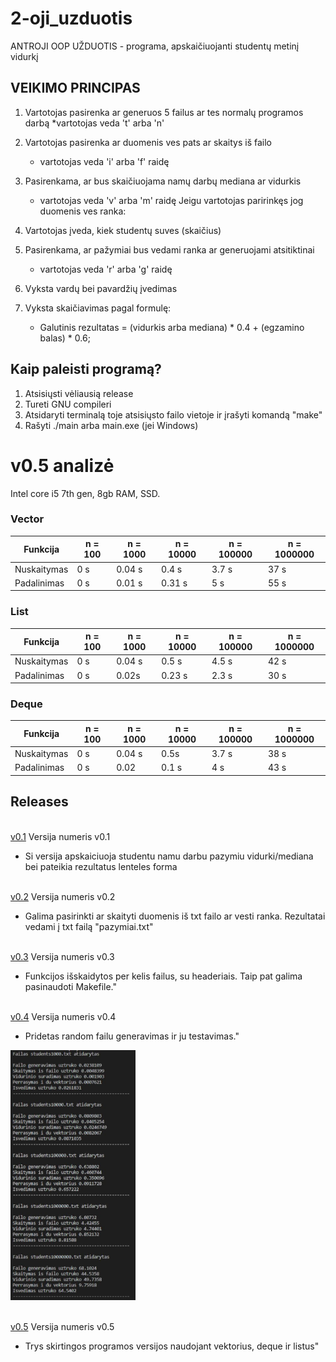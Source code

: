 # 2-oji_uzduotis

ANTROJI OOP UŽDUOTIS - programa, apskaičiuojanti studentų metinį vidurkį

## VEIKIMO PRINCIPAS

1. Vartotojas pasirenka ar generuos 5 failus ar tes normalų programos darbą 
  *vartotojas veda 't' arba 'n'
2. Vartotojas pasirenka ar duomenis ves pats ar skaitys iš failo
   * vartotojas veda 'i' arba 'f' raidę
3. Pasirenkama, ar bus skaičiuojama namų darbų mediana ar vidurkis 
   * vartotojas veda 'v' arba 'm' raidę
Jeigu vartotojas paririnkęs jog duomenis ves ranka:
4. Vartotojas įveda, kiek studentų suves (skaičius)
5. Pasirenkama, ar pažymiai bus vedami ranka ar generuojami atsitiktinai 
   * vartotojas veda 'r' arba 'g' raidę
6. Vyksta vardų bei pavardžių įvedimas

7. Vyksta skaičiavimas pagal formulę:
    * Galutinis rezultatas = (vidurkis arba mediana) * 0.4 + (egzamino balas) * 0.6;
    
## Kaip paleisti programą?

1. Atsisiųsti vėliausią release
2. Tureti GNU compileri
2. Atsidaryti terminalą toje atsisiųsto failo vietoje ir įrašyti komandą "make"
3. Rašyti ./main arba main.exe (jei Windows)

# v0.5 analizė
Intel core i5 7th gen, 8gb RAM, SSD.
### Vector

|Funkcija                     |n = 100    |n = 1000     |n = 10000    |n = 100000   |n = 1000000 |
|-----------------------------|----------|------------|------------|------------|-----------|
|Nuskaitymas |0 s|0.04 s|0.4 s|3.7 s|37 s|
|Padalinimas|0 s|0.01 s|0.31 s|5 s|55 s|

### List

|Funkcija                     |n = 100    |n = 1000     |n = 10000    |n = 100000   |n = 1000000 |
|-----------------------------|----------|------------|------------|------------|-----------|
|Nuskaitymas|0 s|0.04 s|0.5 s|4.5 s|42 s|
|Padalinimas|0 s|0.02s|0.23 s|2.3 s|30 s|

### Deque

|Funkcija                     |n = 100    |n = 1000     |n = 10000    |n = 100000   |n = 1000000 |
|-----------------------------|----------|------------|------------|------------|-----------|
|Nuskaitymas|0 s|0.04 s|0.5s|3.7 s|38 s|
|Padalinimas|0 s|0.02|0.1 s|4 s|43 s|


    
## Releases 
<br />[v0.1](https://github.com/Definitelynotaspruce/2-oji_uzduotis/releases/tag/v0.1) 
Versija numeris v0.1
* Si versija apskaiciuoja studentu namu darbu pazymiu vidurki/mediana bei pateikia rezultatus lenteles forma

<br />[v0.2](https://github.com/Definitelynotaspruce/2-oji_uzduotis/releases/tag/v0.2) 
Versija numeris v0.2
* Galima pasirinkti ar skaityti duomenis iš txt failo ar vesti ranka. Rezultatai vedami į txt failą "pazymiai.txt"

<br />[v0.3](https://github.com/Definitelynotaspruce/2-oji_uzduotis/releases/tag/v0.3) 
Versija numeris v0.3
* Funkcijos išskaidytos per kelis failus, su headeriais. Taip pat galima pasinaudoti Makefile."

<br />[v0.4](https://github.com/Definitelynotaspruce/2-oji_uzduotis/releases/tag/v0.4) 
Versija numeris v0.4
* Pridetas random failu generavimas ir ju testavimas."
<img src = "analize2.JPG" width = 200 >

<br />[v0.5](https://github.com/Definitelynotaspruce/2-oji_uzduotis/releases/tag/v0.5) 
Versija numeris v0.5
* Trys skirtingos programos versijos naudojant vektorius, deque ir listus"




